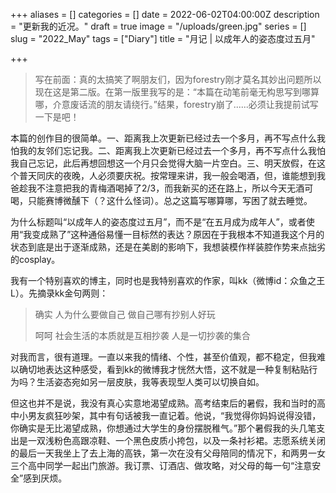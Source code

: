 +++
aliases = []
categories = []
date = 2022-06-02T04:00:00Z
description = "更新我的近况。"
draft = true
image = "/uploads/green.jpg"
series = []
slug = "2022_May"
tags = ["Diary"]
title = "月记 | 以成年人的姿态度过五月"

+++
> 写在前面：真的太搞笑了啊朋友们，因为forestry刚才莫名其妙出问题所以现在这是第二版。在第一版里我写的是：“本篇在动笔前毫无构思写到哪算哪，介意废话流的朋友请绕行。”结果，forestry崩了......必须让我提前试写一下是吧！

本篇的创作目的很简单。一、距离我上次更新已经过去一个多月，再不写点什么我怕我的友邻们忘记我。二、距离我上次更新已经过去一个多月，再不写点什么我怕我自己忘记，此后再想回想这一个月只会觉得大脑一片空白。三、明天放假，在这个普天同庆的夜晚，人必须要庆祝。按常理来讲，我一般会喝酒，但，谁能想到我爸趁我不注意把我的青梅酒喝掉了2/3，而我新买的还在路上，所以今天无酒可喝，只能赛博微醺下（？这什么怪词）。总之这篇写哪算哪，写困了就去睡觉。

为什么标题叫“以成年人的姿态度过五月”，而不是“在五月成为成年人”，或者使用“我变成熟了”这种通俗易懂一目标然的表达？原因在于我根本不知道我这个月的状态到底是出于逐渐成熟，还是在美剧的影响下，我想装模作样装腔作势来点拙劣的cosplay。

我有一个特别喜欢的博主，同时也是我特别喜欢的作家，叫kk（微博id：众鱼之王L）。先摘录kk金句两则：

> 确实 人为什么要做自己 做自己哪有抄别人好玩
>
> 呵呵 社会生活的本质就是互相抄袭 人是一切抄袭的集合

对我而言，很有道理。一直以来我的情绪、个性，甚至价值观，都不稳定，但我难以确切地表达这种感受，看到kk的微博我才恍然大悟，这不就是一种复制粘贴行为吗？生活姿态宛如另一层皮肤，我等表现型人类可以切换自如。

但这也并不是说，我没有真心实意地渴望成熟。高考结束后的暑假，我和当时的高中小男友疯狂吵架，其中有句话被我一直记着。他说，“我觉得你妈妈说得没错，你确实是无比渴望成熟，你想通过大学生的身份摆脱稚气。”那个暑假我的头几笔支出是一双浅粉色高跟凉鞋、一个黑色皮质小挎包，以及一条衬衫裙。志愿系统关闭的最后一天我坐上了去上海的高铁，第一次在没有父母陪同的情况下，和两男一女三个高中同学一起出门旅游。我订票、订酒店、做攻略，对父母的每一句“注意安全”感到厌烦。